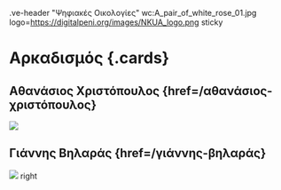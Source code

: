 .ve-header "Ψηφιακές Οικολογίες" wc:A_pair_of_white_rose_01.jpg logo=https://digitalpeni.org/images/NKUA_logo.png sticky 

# Αρκαδισμός {.cards}

## Αθανάσιος Χριστόπουλος {href=/αθανάσιος-χριστόπουλος} 

![](https://digitalpeni.org/aρκαδισμός/xristopoulos.jpg)

## Γιάννης Βηλαράς {href=/γιάννης-βηλαράς}

![](https://digitalpeni.org/aρκαδισμός/vilaras.jpg) right

